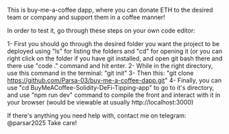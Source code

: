 This is buy-me-a-coffee dapp, where you can donate ETH to the desired team or company and support them in a coffee manner!

In order to test it, go through these steps on your own code editor:

1- First you should go through the desired folder you want the project to be deployed using "ls" for listing the folders and "cd" for opening it (or you can right click on the folder if you have git installed, and open git bash there and there use "code ." command and hit enter. 
2- While in the right directory, use this command in the terminal: "git init"
3- Then this: "git clone https://github.com/Parsa-03/buy-me-a-coffee-dapp.git"
4- Finally, you can use "cd BuyMeACoffee-Solidity-DeFi-Tipping-app" to go to it's directory, and use "npm run dev" command to compile the front and interact with it in your browser (would be viewable at usually http://localhost:3000)

If there's anything you need help with, contact me on telegram: @parsar2025
Take care!
